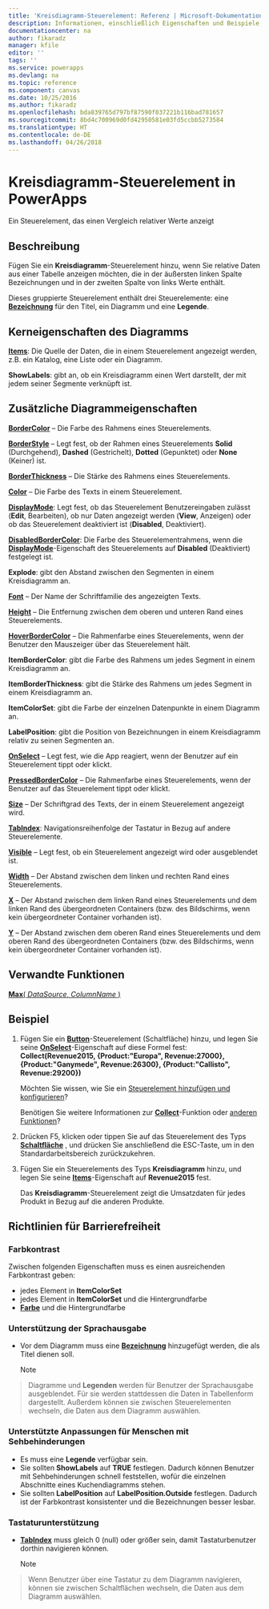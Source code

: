 ```yaml
---
title: 'Kreisdiagramm-Steuerelement: Referenz | Microsoft-Dokumentation'
description: Informationen, einschließlich Eigenschaften und Beispiele, zum Kreisdiagramm-Steuerelement
documentationcenter: na
author: fikaradz
manager: kfile
editor: ''
tags: ''
ms.service: powerapps
ms.devlang: na
ms.topic: reference
ms.component: canvas
ms.date: 10/25/2016
ms.author: fikaradz
ms.openlocfilehash: bda839765d797bf87590f037221b116bad781657
ms.sourcegitcommit: 8bd4c700969d0fd42950581e03fd5ccbb5273584
ms.translationtype: HT
ms.contentlocale: de-DE
ms.lasthandoff: 04/26/2018
---
```

# <a name="pie-chart-control-in-powerapps"></a>Kreisdiagramm-Steuerelement in PowerApps
Ein Steuerelement, das einen Vergleich relativer Werte anzeigt

## <a name="description"></a>Beschreibung
Fügen Sie ein **Kreisdiagramm**-Steuerelement hinzu, wenn Sie relative Daten aus einer Tabelle anzeigen möchten, die in der äußersten linken Spalte Bezeichnungen und in der zweiten Spalte von links Werte enthält.

Dieses gruppierte Steuerelement enthält drei Steuerelemente: eine **[Bezeichnung](control-text-box.md)** für den Titel, ein Diagramm und eine **Legende**.

## <a name="chart-key-properties"></a>Kerneigenschaften des Diagramms
**[Items](properties-core.md)**: Die Quelle der Daten, die in einem Steuerelement angezeigt werden, z.B. ein Katalog, eine Liste oder ein Diagramm.

**ShowLabels**: gibt an, ob ein Kreisdiagramm einen Wert darstellt, der mit jedem seiner Segmente verknüpft ist.

## <a name="additional-chart-properties"></a>Zusätzliche Diagrammeigenschaften
**[BorderColor](properties-color-border.md)** – Die Farbe des Rahmens eines Steuerelements.

**[BorderStyle](properties-color-border.md)** – Legt fest, ob der Rahmen eines Steuerelements **Solid** (Durchgehend), **Dashed** (Gestrichelt), **Dotted** (Gepunktet) oder **None** (Keiner) ist.

**[BorderThickness](properties-color-border.md)** – Die Stärke des Rahmens eines Steuerelements.

**[Color](properties-color-border.md)** – Die Farbe des Texts in einem Steuerelement.

**[DisplayMode](properties-core.md)**: Legt fest, ob das Steuerelement Benutzereingaben zulässt (**Edit**, Bearbeiten), ob nur Daten angezeigt werden (**View**, Anzeigen) oder ob das Steuerelement deaktiviert ist (**Disabled**, Deaktiviert).

**[DisabledBorderColor](properties-color-border.md)**: Die Farbe des Steuerelementrahmens, wenn die **[DisplayMode](properties-core.md)**-Eigenschaft des Steuerelements auf **Disabled** (Deaktiviert) festgelegt ist.

**Explode**: gibt den Abstand zwischen den Segmenten in einem Kreisdiagramm an.

**[Font](properties-text.md)** – Der Name der Schriftfamilie des angezeigten Texts.

**[Height](properties-size-location.md)** – Die Entfernung zwischen dem oberen und unteren Rand eines Steuerelements.

**[HoverBorderColor](properties-color-border.md)** – Die Rahmenfarbe eines Steuerelements, wenn der Benutzer den Mauszeiger über das Steuerelement hält.

**ItemBorderColor**: gibt die Farbe des Rahmens um jedes Segment in einem Kreisdiagramm an.

**ItemBorderThickness**: gibt die Stärke des Rahmens um jedes Segment in einem Kreisdiagramm an.

**ItemColorSet**: gibt die Farbe der einzelnen Datenpunkte in einem Diagramm an.

**LabelPosition**: gibt die Position von Bezeichnungen in einem Kreisdiagramm relativ zu seinen Segmenten an.

**[OnSelect](properties-core.md)** – Legt fest, wie die App reagiert, wenn der Benutzer auf ein Steuerelement tippt oder klickt.

**[PressedBorderColor](properties-color-border.md)** – Die Rahmenfarbe eines Steuerelements, wenn der Benutzer auf das Steuerelement tippt oder klickt.

**[Size](properties-text.md)** – Der Schriftgrad des Texts, der in einem Steuerelement angezeigt wird.

**[TabIndex](properties-accessibility.md)**: Navigationsreihenfolge der Tastatur in Bezug auf andere Steuerelemente.

**[Visible](properties-core.md)** – Legt fest, ob ein Steuerelement angezeigt wird oder ausgeblendet ist.

**[Width](properties-size-location.md)** – Der Abstand zwischen dem linken und rechten Rand eines Steuerelements.

**[X](properties-size-location.md)** – Der Abstand zwischen dem linken Rand eines Steuerelements und dem linken Rand des übergeordneten Containers (bzw. des Bildschirms, wenn kein übergeordneter Container vorhanden ist).

**[Y](properties-size-location.md)** – Der Abstand zwischen dem oberen Rand eines Steuerelements und dem oberen Rand des übergeordneten Containers (bzw. des Bildschirms, wenn kein übergeordneter Container vorhanden ist).

## <a name="related-functions"></a>Verwandte Funktionen
[**Max**( *DataSource*, *ColumnName* )](../functions/function-aggregates.md)

## <a name="example"></a>Beispiel
1. Fügen Sie ein **[Button](control-button.md)**-Steuerelement (Schaltfläche) hinzu, und legen Sie seine **[OnSelect](properties-core.md)**-Eigenschaft auf diese Formel fest:<br>
   **Collect(Revenue2015, {Product:"Europa", Revenue:27000}, {Product:"Ganymede", Revenue:26300}, {Product:"Callisto", Revenue:29200})**
   
    Möchten Sie wissen, wie Sie ein [Steuerelement hinzufügen und konfigurieren](../add-configure-controls.md)?
   
    Benötigen Sie weitere Informationen zur **[Collect](../functions/function-clear-collect-clearcollect.md)**-Funktion oder [anderen Funktionen](../formula-reference.md)?
2. Drücken F5, klicken oder tippen Sie auf das Steuerelement des Typs **[Schaltfläche](control-button.md)** , und drücken Sie anschließend die ESC-Taste, um in den Standardarbeitsbereich zurückzukehren.
3. Fügen Sie ein Steuerelements des Typs **Kreisdiagramm** hinzu, und legen Sie seine  **[Items](properties-core.md)**-Eigenschaft auf **Revenue2015** fest.
   
    Das **Kreisdiagramm**-Steuerelement zeigt die Umsatzdaten für jedes Produkt in Bezug auf die anderen Produkte.


## <a name="accessibility-guidelines"></a>Richtlinien für Barrierefreiheit
### <a name="color-contrast"></a>Farbkontrast
Zwischen folgenden Eigenschaften muss es einen ausreichenden Farbkontrast geben:
* jedes Element in **ItemColorSet**
* jedes Element in **ItemColorSet** und die Hintergrundfarbe
* **[Farbe](properties-color-border.md)** und die Hintergrundfarbe

### <a name="screen-reader-support"></a>Unterstützung der Sprachausgabe
* Vor dem Diagramm muss eine **[Bezeichnung](control-text-box.md)** hinzugefügt werden, die als Titel dienen soll.

    > [!NOTE]
> Diagramme und **Legenden** werden für Benutzer der Sprachausgabe ausgeblendet. Für sie werden stattdessen die Daten in Tabellenform dargestellt. Außerdem können sie zwischen Steuerelementen wechseln, die Daten aus dem Diagramm auswählen.

### <a name="low-vision-support"></a>Unterstützte Anpassungen für Menschen mit Sehbehinderungen
* Es muss eine **Legende** verfügbar sein.
* Sie sollten **ShowLabels** auf **TRUE** festlegen. Dadurch können Benutzer mit Sehbehinderungen schnell feststellen, wofür die einzelnen Abschnitte eines Kuchendiagramms stehen.
* Sie sollten **LabelPosition** auf **LabelPosition.Outside** festlegen. Dadurch ist der Farbkontrast konsistenter und die Bezeichnungen besser lesbar.

### <a name="keyboard-support"></a>Tastaturunterstützung
* **[TabIndex](properties-accessibility.md)** muss gleich 0 (null) oder größer sein, damit Tastaturbenutzer dorthin navigieren können.

    > [!NOTE]
> Wenn Benutzer über eine Tastatur zu dem Diagramm navigieren, können sie zwischen Schaltflächen wechseln, die Daten aus dem Diagramm auswählen.
